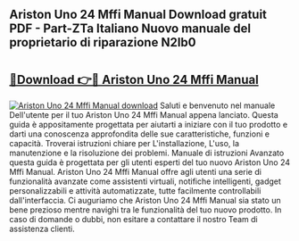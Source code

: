 ## Ariston Uno 24 Mffi Manual Download gratuit PDF - Part-ZTa Italiano Nuovo manuale del proprietario di riparazione N2Ib0

# <h2><a href="http://dfeycz7.blite.top/?on=Ariston+Uno+24+Mffi+Manual">🔗Download 👉🔴 Ariston Uno 24 Mffi Manual</a></h2>

[![Ariston Uno 24 Mffi Manual download](https://i.imgur.com/lujVjoI.png)](http://dfeycz7.blite.top/?on=Ariston+Uno+24+Mffi+Manual)
Saluti e benvenuto nel manuale Dell'utente per il tuo Ariston Uno 24 Mffi Manual appena lanciato. Questa guida è appositamente progettata per aiutarti a iniziare con il tuo prodotto e darti una conoscenza approfondita delle sue caratteristiche, funzioni e capacità. Troverai istruzioni chiare per L'installazione, L'uso, la manutenzione e la risoluzione dei problemi. Manuale di istruzioni Avanzato questa guida è progettata per gli utenti esperti del tuo nuovo Ariston Uno 24 Mffi Manual. Ariston Uno 24 Mffi Manual offre agli utenti una serie di funzionalità avanzate come assistenti virtuali, notifiche intelligenti, gadget personalizzabili e attività automatizzate, tutte facilmente controllabili dall'interfaccia. Ci auguriamo che Ariston Uno 24 Mffi Manual sia stato un bene prezioso mentre navighi tra le funzionalità del tuo nuovo prodotto. In caso di domande o dubbi, non esitare a contattare il nostro Team di assistenza clienti.
